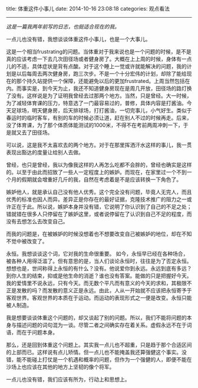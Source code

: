 title: 体重这件小事儿
date: 2014-10-16 23:08:18
categories: 观点看法

---

*这是一篇我两年前写的日志，也挺适合现在的我。*

一点儿也没有错，我想谈谈体重这件小事儿，也是一个大事儿。

<!--more-->

这是一个相当frustrating的问题。当体重对于我来说也是一个问题的时候，是不是真的应该考虑一下去几次田径场或者健身房了。大概在上上周的时候，身体有一点儿的不适，具体症状是背有点酸。对于这个睡上一觉或许就能解决的问题，我的计划是以后每周去两次健身房，跑三次步。不是一个十分宏伟的计划，却除了能给现在的那个持久站提供一个保障，还能避免以后的更加frustrated。上周当然包括在内。而事实是，到今天为止，我还不知道健身房现在是周几开放，田径场的路灯换了没有。这样说是为了证明我曾经去过那两个地方。当然，只是曾经。大一时候，为了减轻体育课的压力，特意选了一门最容易过的，普修，具体内容是打酱油。今天足球场，明天健身房，后天排球场，打打酱油，一切完事儿，小气好生。类似于春运时的临时客车，有别的车的时候必须让道，赶在别人不过的时候再走。后来，没了体育课，为了那个体质体能测试的1000米，不得不在考前两周冲刺一下，于是就又去了田径场。

可以说，这是我不太喜欢去的两个地方。对于在那里挥洒汗水这样的事儿，我一贯表现出豁达的度量让给别人去做。

曾经，也只是曾经，我以为像我这样的人再怎么吃都不会胖的，曾经也确实是这样的。以至于由此而招致了一些人一定程度上的嫉妒。而现在，在家里过一个不到一个月的假期就会增重好几斤的我，自然在考虑着是不是应该转换一下角色了。

嫉妒他人，就是承认自己没有他人优秀。这个完全没有问题，毕竟人无完人，而且优秀的标准也因人而异。差异正是你存在的最好证据，克隆技术推广的阻力之一或许正在于此。所以说，嫉妒本身并没有错，它说明了你认识到了自己的不足之处；错就错在很多人只停留在了嫉妒这里，或者说停留在了认识到自己不足的程度，而没有去想怎么去改变自己。 

而我的问题是，在被嫉妒的时候没想着也不想要改变自己被嫉妒的地位，却在不知不觉中被改变了。

永恒。我想谈谈这个词，它对我的生命很重要。 如今，永恒早已经在各种场合，被各种人用得泛滥了。但有意思的是，当人们谈论永恒时，往往是为了否定永恒。想想也是，世间称得上永恒的有什么？没有。他说爱你到永远。永远到底有多远？到你人生的结束，抑或是他生命的消逝？谁也没有答案。能做的只是把握好今天。我的爱情里不说永远，只有今天。而无数个平凡而有意义的今天的求和，其极限不正是发散的吗？而发散的意义正是永远。由此，人从一开始就不应该把永恒寄予于客观世界。客观世界的本质在于运动。而运动的表现形式之一便是改变。永恒只能被人制造。

我是想要谈谈体重这个问题的，却又谈起了别的问题。所以，我们不能将问题的本身与描述问题的词句混为一谈。尽管二者之间确实存在着关系。虚假永远不在于词语，而在于问题本身。

那么，还是回到体重这个问题上。其实我一点儿也不超重，只是趋于那个合适区间的上部而已。这样说有点儿矫情。但一点儿也不能掩盖我还算强健这个事实。没错，能不能碰上打仗是一个机遇和概率的问题，但作为一个强健的人，即便不能在沙场上也应该在其他的地方上坚韧的像个将军。

一点儿也没有错，我们应该有所为，行动上和思想上。